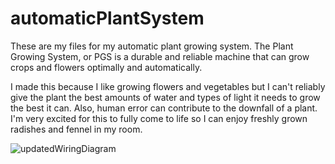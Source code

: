 # automaticPlantSystem

These are my files for my automatic plant growing system. The Plant Growing System, or PGS is a durable and reliable machine that can grow crops and flowers optimally and automatically.

I made this because I like growing flowers and vegetables but I can't reliably give the plant the best amounts of water and types of light it needs to grow the best it can. Also, human error can contribute to the downfall of a plant. I'm very excited for this to fully come to life so I can enjoy freshly grown radishes and fennel in my room.


![updatedWiringDiagram](https://github.com/user-attachments/assets/da496693-fd77-44df-82b6-8cd20954bd9d)
